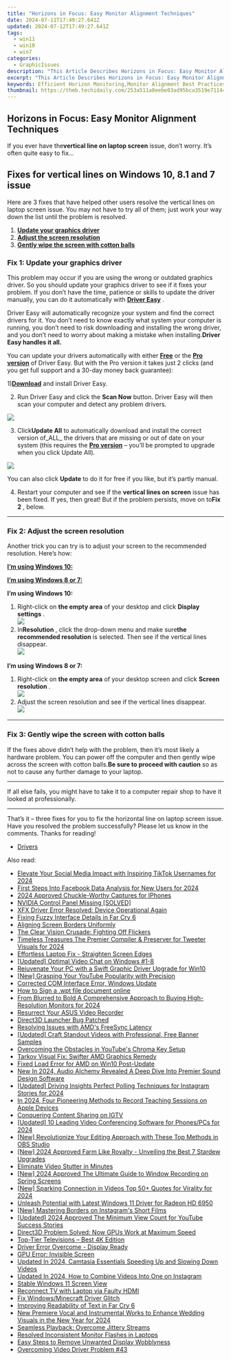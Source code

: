 ```yaml
---
title: "Horizons in Focus: Easy Monitor Alignment Techniques"
date: 2024-07-11T17:49:27.641Z
updated: 2024-07-12T17:49:27.641Z
tags:
  - win11
  - win10
  - win7
categories:
  - GraphicIssues
description: "This Article Describes Horizons in Focus: Easy Monitor Alignment Techniques"
excerpt: "This Article Describes Horizons in Focus: Easy Monitor Alignment Techniques"
keywords: Efficient Horizon Monitoring,Monitor Alignment Best Practices,Easy Monitor Calibration Tips,Ergonomic Display Settings Guide,Professional Monitor Setup Techniques,User-Friendly Screen Alignment Methods,The Title Suggests a Focus on Practical Techniques or Methods Related to Monitor Alignment, Making Easy Monitor Alignment Techniques an Ideal Primary Keyword because It Directly Addresses the User's Potential Query,The Title Includes the Word 'Horizons,' Which Could Be Interpreted in Multiple Ways but Aligns Well with Content About Display Technology, Suggesting a Forward-Looking or Innovative Approach to Monitor Alignment—A Concept that May Appeal to Tech Enthusiasts or Professionals Seeking Cutting-Edge Information.,A Focus on Focused Horizons Implies Clarity and Precision in the Subject Matter (Monitor Alignment), Which Is Attractive for Users Who Are Looking for Detailed, Targeted Advice Rather than Generic Tips. This Term Could Rank Well if There's a Niche Audience Interested in Such Focused Techniques.,By Using Horizons, It Evokes Images of Expanding or Broadening One’s Perspective, Which Might Be Metaphorically Linked to Enhancing the User Experience Through Improved Monitor Settings. This Can Resonate with Users Seeking Comprehensive Solutions that Offer a More Expansive View on Their Display Setup.,The Alliteration in Horizons in Focus Is Memorable and Catchy, Which Might Aid in SEO Through Increased Click-Through Rates From Search Results. It's Also Concise and to the Point, Likely Making It an Effective Keyword for Capturing User Interest Quickly.,When Evaluating Keywords Derived From the Title, Easy Monitor Alignment Techniques Is Particularly Strong because of Its Direct Appeal to Users Looking for Straightforward Solutions. This Term Can Be Optimized Effectively Across Various Platforms While Maintaining a Broad yet Specific Search Scope. The Simplicity of the Term Also Ensures It's Accessible and Understandable to a Wide Audience, Potentially Driving Organic Traffic From Diverse Demographics Who Are in Need of Monitor Alignment Guidance but May Not Have Deep Technical Knowledge.
thumbnail: https://thmb.techidaily.com/253a511a8eebe03ad95bca3519e71144f55137cbd051ad18a83009076fc1de06.jpg
---
```


## Horizons in Focus: Easy Monitor Alignment Techniques

 If you ever have the**vertical line on laptop screen** issue, don’t worry. It’s often quite easy to fix…

## Fixes for vertical lines on Windows 10, 8.1 and 7 issue

 Here are 3 fixes that have helped other users resolve the vertical lines on laptop screen issue. You may not have to try all of them; just work your way down the list until the problem is resolved.

1. [**Update your graphics driver**](#F1)
2. [**Adjust the screen resolution**](#F2)
3. [**Gently wipe the screen with cotton balls**](#F3)

### Fix 1: Update your graphics driver

 This problem may occur if you are using the wrong or outdated graphics driver. So you should update your graphics driver to see if it fixes your problem. If you don’t have the time, patience or skills to update the driver manually, you can do it automatically with **[Driver Easy](https://tools.techidaily.com/drivereasy/download/)**  .

 Driver Easy will automatically recognize your system and find the correct drivers for it. You don’t need to know exactly what system your computer is running, you don’t need to risk downloading and installing the wrong driver, and you don’t need to worry about making a mistake when installing.**Driver Easy handles it all.**

 You can update your drivers automatically with either [](https://tools.techidaily.com/drivereasy/download/) **[Free](https://tools.techidaily.com/drivereasy/download/)** [](https://tools.techidaily.com/drivereasy/download/) or the **[Pro version](https://tools.techidaily.com/drivereasy/download/)**  of Driver Easy. But with the Pro version it takes just 2 clicks (and you get full support and a 30-day money back guarantee):

 1)[**Download**](https://tools.techidaily.com/drivereasy/download/) and install Driver Easy.

 2) Run Driver Easy and click the **Scan Now** button. Driver Easy will then scan your computer and detect any problem drivers.

![](https://images.drivereasy.com/wp-content/uploads/2018/07/img_5b46ffcde1143.jpg)

 3) Click**Update All** to automatically download and install the correct version of_ALL_ the drivers that are missing or out of date on your system (this requires the [**Pro version**](https://tools.techidaily.com/drivereasy/download/) – you’ll be prompted to upgrade when you click Update All).

![](https://images.drivereasy.com/wp-content/uploads/2018/07/img_5b594e371b13c.jpg)

 You can also click **Update** to do it for free if you like, but it’s partly manual.

 4) Restart your computer and see if the **vertical lines on screen** issue has been fixed. If yes, then great! But if the problem persists, move on to**Fix 2** , below.

---

### Fix 2: Adjust the screen resolution

 Another trick you can try is to adjust your screen to the recommended resolution. Here’s how:

[**I’m using Windows 10:**](#W10)

[**I’m using Windows 8 or 7:**](#W7)

 **I’m using Windows 10:**

1. Right-click on **the empty area**   of your desktop and click **Display settings** .  
![](https://images.drivereasy.com/wp-content/uploads/2018/07/img_5b4c67b31715b.jpg)
2. In**Resolution** , click the drop-down menu and make sure**the recommended resolution** is selected. Then see if the vertical lines disappear.  
![](https://images.drivereasy.com/wp-content/uploads/2018/07/img_5b4c683faa667.jpg)

 **I’m using Windows 8 or 7:**

1. Right-click on **the empty area**   of your desktop screen and click **Screen resolution** .  
![](https://images.drivereasy.com/wp-content/uploads/2018/07/img_5b5ed6d79ee72.jpg)
2. Adjust the screen resolution and see if the vertical lines disappear.  
![](https://images.drivereasy.com/wp-content/uploads/2018/08/img_5b72884ff0e75.jpg)

---

### Fix 3: Gently wipe the screen with cotton balls

 If the fixes above didn’t help with the problem, then it’s most likely a hardware problem. You can power off the computer and then gently wipe across the screen with cotton balls.**Be sure to proceed with caution** so as not to cause any further damage to your laptop.

---

 If all else fails, you might have to take it to a computer repair shop to have it looked at professionally.

---

 That’s it – three fixes for you to fix the horizontal line on laptop screen issue. Have you resolved the problem successfully? Please let us know in the comments. Thanks for reading!

* [Drivers](https://tools.techidaily.com/drivereasy/download/)

<ins class="adsbygoogle"
     style="display:block"
     data-ad-format="autorelaxed"
     data-ad-client="ca-pub-7571918770474297"
     data-ad-slot="1223367746"></ins>



<ins class="adsbygoogle"
     style="display:block"
     data-ad-client="ca-pub-7571918770474297"
     data-ad-slot="8358498916"
     data-ad-format="auto"
     data-full-width-responsive="true"></ins>



<span class="atpl-alsoreadstyle">Also read:</span>
<div><ul>
<li><a href="https://tiktok-video-recordings.techidaily.com/elevate-your-social-media-impact-with-inspiring-tiktok-usernames-for-2024/"><u>Elevate Your Social Media Impact with Inspiring TikTok Usernames for 2024</u></a></li>
<li><a href="https://facebook-video-content.techidaily.com/first-steps-into-facebook-data-analysis-for-new-users-for-2024/"><u>First Steps Into Facebook Data Analysis for New Users for 2024</u></a></li>
<li><a href="https://extra-resources.techidaily.com/2024-approved-chuckle-worthy-captures-for-iphones/"><u>2024 Approved  Chuckle-Worthy Captures for IPhones</u></a></li>
<li><a href="https://graphic-issues.techidaily.com/nvidia-control-panel-missing-solved/"><u>NVIDIA Control Panel Missing [SOLVED]</u></a></li>
<li><a href="https://graphic-issues.techidaily.com/xfx-driver-error-resolved-device-operational-again/"><u>XFX Driver Error Resolved: Device Operational Again</u></a></li>
<li><a href="https://graphic-issues.techidaily.com/fixing-fuzzy-interface-details-in-far-cry-6/"><u>Fixing Fuzzy Interface Details in Far Cry 6</u></a></li>
<li><a href="https://graphic-issues.techidaily.com/aligning-screen-borders-uniformly/"><u>Aligning Screen Borders Uniformly</u></a></li>
<li><a href="https://graphic-issues.techidaily.com/the-clear-vision-crusade-fighting-off-flickers/"><u>The Clear Vision Crusade: Fighting Off Flickers</u></a></li>
<li><a href="https://twitter-videos.techidaily.com/timeless-treasures-the-premier-compiler-and-preserver-for-tweeter-visuals-for-2024/"><u>Timeless Treasures  The Premier Compiler & Preserver for Tweeter Visuals for 2024</u></a></li>
<li><a href="https://graphic-issues.techidaily.com/effortless-laptop-fix-straighten-screen-edges/"><u>Effortless Laptop Fix - Straighten Screen Edges</u></a></li>
<li><a href="https://screen-mirroring-recording.techidaily.com/updated-optimal-video-chat-on-windows-1-8/"><u>[Updated] Optimal Video Chat on Windows  #1-8</u></a></li>
<li><a href="https://graphic-issues.techidaily.com/rejuvenate-your-pc-with-a-swift-graphic-driver-upgrade-for-win10/"><u>Rejuvenate Your PC with a Swift Graphic Driver Upgrade for Win10</u></a></li>
<li><a href="https://youtube-stream.techidaily.com/new-grasping-your-youtube-popularity-with-precision/"><u>[New] Grasping Your YouTube Popularity with Precision</u></a></li>
<li><a href="https://graphic-issues.techidaily.com/corrected-com-interface-error-windows-update/"><u>Corrected COM Interface Error, Windows Update</u></a></li>
<li><a href="https://blog-min.techidaily.com/how-to-sign-a-wpt-file-document-online-by-ldigisigner-sign-a-word-sign-a-word/"><u>How to Sign a .wpt file document online</u></a></li>
<li><a href="https://some-knowledge.techidaily.com/from-blurred-to-bold-a-comprehensive-approach-to-buying-high-resolution-monitors-for-2024/"><u>From Blurred to Bold  A Comprehensive Approach to Buying High-Resolution Monitors for 2024</u></a></li>
<li><a href="https://graphic-issues.techidaily.com/resurrect-your-asus-video-recorder/"><u>Resurrect Your ASUS Video Recorder</u></a></li>
<li><a href="https://graphic-issues.techidaily.com/direct3d-launcher-bug-patched/"><u>Direct3D Launcher Bug Patched</u></a></li>
<li><a href="https://graphic-issues.techidaily.com/resolving-issues-with-amds-freesync-latency/"><u>Resolving Issues with AMD's FreeSync Latency</u></a></li>
<li><a href="https://youtube-tips.techidaily.com/ed-craft-standout-videos-with-professional-free-banner-samples/"><u>[Updated] Craft Standout Videos with Professional, Free Banner Samples</u></a></li>
<li><a href="https://graphic-issues.techidaily.com/overcoming-the-obstacles-in-youtubes-chroma-key-setup/"><u>Overcoming the Obstacles in YouTube's Chroma Key Setup</u></a></li>
<li><a href="https://graphic-issues.techidaily.com/tarkov-visual-fix-swifter-amd-graphics-remedy/"><u>Tarkov Visual Fix: Swifter AMD Graphics Remedy</u></a></li>
<li><a href="https://graphic-issues.techidaily.com/fixed-load-error-for-amd-on-win10-post-update/"><u>Fixed Load Error for AMD on Win10 Post-Update</u></a></li>
<li><a href="https://sound-tweaking.techidaily.com/new-in-2024-audio-alchemy-revealed-a-deep-dive-into-premier-sound-design-software/"><u>New In 2024, Audio Alchemy Revealed A Deep Dive Into Premier Sound Design Software</u></a></li>
<li><a href="https://instagram-video-files.techidaily.com/updated-driving-insights-perfect-polling-techniques-for-instagram-stories-for-2024/"><u>[Updated] Driving Insights  Perfect Polling Techniques for Instagram Stories for 2024</u></a></li>
<li><a href="https://visual-screen-recording.techidaily.com/in-2024-four-pioneering-methods-to-record-teaching-sessions-on-apple-devices/"><u>In 2024, Four Pioneering Methods to Record Teaching Sessions on Apple Devices</u></a></li>
<li><a href="https://instagram-clips.techidaily.com/conquering-content-sharing-on-igtv/"><u>Conquering Content Sharing on IGTV</u></a></li>
<li><a href="https://desktop-recording.techidaily.com/updated-10-leading-video-conferencing-software-for-phonespcs-for-2024/"><u>[Updated] 10 Leading Video Conferencing Software for Phones/PCs for 2024</u></a></li>
<li><a href="https://remote-screen-capture.techidaily.com/new-revolutionize-your-editing-approach-with-these-top-methods-in-obs-studio/"><u>[New] Revolutionize Your Editing Approach with These Top Methods in OBS Studio</u></a></li>
<li><a href="https://video-screen-grab.techidaily.com/new-2024-approved-farm-like-royalty-unveiling-the-best-7-stardew-upgrades/"><u>[New] 2024 Approved  Farm Like Royalty - Unveiling the Best 7 Stardew Upgrades</u></a></li>
<li><a href="https://graphic-issues.techidaily.com/1719817829043-eliminate-video-stutter-in-minutes/"><u>Eliminate Video Stutter in Minutes</u></a></li>
<li><a href="https://remote-screen-capture.techidaily.com/new-2024-approved-the-ultimate-guide-to-window-recording-on-spring-screens/"><u>[New] 2024 Approved  The Ultimate Guide to Window Recording on Spring Screens</u></a></li>
<li><a href="https://tiktok-videos.techidaily.com/new-sparking-connection-in-videos-top-50plus-quotes-for-virality-for-2024/"><u>[New] Sparking Connection in Videos  Top 50+ Quotes for Virality for 2024</u></a></li>
<li><a href="https://graphic-issues.techidaily.com/unleash-potential-with-latest-windows-11-driver-for-radeon-hd-6950/"><u>Unleash Potential with Latest Windows 11 Driver for Radeon HD 6950</u></a></li>
<li><a href="https://instagram-video-recordings.techidaily.com/new-mastering-borders-on-instagrams-short-films/"><u>[New] Mastering Borders on Instagram's Short Films</u></a></li>
<li><a href="https://youtube-webster.techidaily.com/ed-2024-approved-the-minimum-view-count-for-youtube-success-stories/"><u>[Updated] 2024 Approved  The Minimum View Count for YouTube Success Stories</u></a></li>
<li><a href="https://graphic-issues.techidaily.com/direct3d-problem-solved-now-gpus-work-at-maximum-speed/"><u>Direct3D Problem Solved: Now GPUs Work at Maximum Speed</u></a></li>
<li><a href="https://fox-boxes.techidaily.com/top-tier-televisions-best-4k-edition/"><u>Top-Tier Televisions – Best 4K Edition</u></a></li>
<li><a href="https://graphic-issues.techidaily.com/driver-error-overcome-display-ready/"><u>Driver Error Overcome - Display Ready</u></a></li>
<li><a href="https://graphic-issues.techidaily.com/gpu-error-invisible-screen/"><u>GPU Error: Invisible Screen</u></a></li>
<li><a href="https://ai-driven-video-production.techidaily.com/updated-in-2024-camtasia-essentials-speeding-up-and-slowing-down-videos/"><u>Updated In 2024, Camtasia Essentials Speeding Up and Slowing Down Videos</u></a></li>
<li><a href="https://ai-editing-video.techidaily.com/updated-in-2024-how-to-combine-videos-into-one-on-instagram/"><u>Updated In 2024, How to Combine Videos Into One on Instagram</u></a></li>
<li><a href="https://graphic-issues.techidaily.com/stable-windows-11-screen-view/"><u>Stable Windows 11 Screen View</u></a></li>
<li><a href="https://graphic-issues.techidaily.com/reconnect-tv-with-laptop-via-faulty-hdmi/"><u>Reconnect TV with Laptop via Faulty HDMI</u></a></li>
<li><a href="https://graphic-issues.techidaily.com/fix-windowsminecraft-driver-glitch/"><u>Fix Windows/Minecraft Driver Glitch</u></a></li>
<li><a href="https://graphic-issues.techidaily.com/improving-readability-of-text-in-far-cry-6/"><u>Improving Readability of Text in Far Cry 6</u></a></li>
<li><a href="https://voice-adjusting.techidaily.com/new-premiere-vocal-and-instrumental-works-to-enhance-wedding-visuals-in-the-new-year-for-2024/"><u>New Premiere Vocal and Instrumental Works to Enhance Wedding Visuals in the New Year for 2024</u></a></li>
<li><a href="https://graphic-issues.techidaily.com/seamless-playback-overcome-jittery-streams/"><u>Seamless Playback: Overcome Jittery Streams</u></a></li>
<li><a href="https://graphic-issues.techidaily.com/resolved-inconsistent-monitor-flashes-in-laptops/"><u>Resolved Inconsistent Monitor Flashes in Laptops</u></a></li>
<li><a href="https://graphic-issues.techidaily.com/easy-steps-to-remove-unwanted-display-wobblyness/"><u>Easy Steps to Remove Unwanted Display Wobblyness</u></a></li>
<li><a href="https://graphic-issues.techidaily.com/overcoming-video-driver-problem-43/"><u>Overcoming Video Driver Problem #43</u></a></li>
</ul></div>
